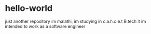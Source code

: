# hello-world
just another repository
im malathi, im studying in c.a.h.c.e.t B.tech it
im intended to work as a software engineer
